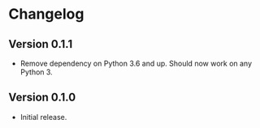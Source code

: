 # Changelog

## Version 0.1.1
* Remove dependency on Python 3.6 and up. Should now work on any Python 3.

## Version 0.1.0
* Initial release.
